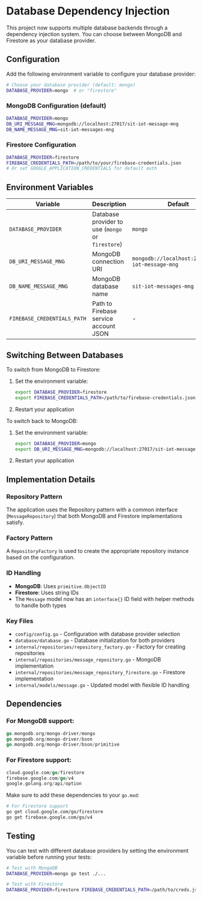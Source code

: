 # Database Dependency Injection

This project now supports multiple database backends through a dependency injection system. You can choose between MongoDB and Firestore as your database provider.

## Configuration

Add the following environment variable to configure your database provider:

```bash
# Choose your database provider (default: mongo)
DATABASE_PROVIDER=mongo  # or "firestore"
```

### MongoDB Configuration (default)
```bash
DATABASE_PROVIDER=mongo
DB_URI_MESSAGE_MNG=mongodb://localhost:27017/sit-iot-message-mng
DB_NAME_MESSAGE_MNG=sit-iot-messages-mng
```

### Firestore Configuration
```bash
DATABASE_PROVIDER=firestore
FIREBASE_CREDENTIALS_PATH=/path/to/your/firebase-credentials.json
# Or set GOOGLE_APPLICATION_CREDENTIALS for default auth
```

## Environment Variables

| Variable | Description | Default | Required |
|----------|-------------|---------|----------|
| `DATABASE_PROVIDER` | Database provider to use (`mongo` or `firestore`) | `mongo` | No |
| `DB_URI_MESSAGE_MNG` | MongoDB connection URI | `mongodb://localhost:27017/sit-iot-message-mng` | Only for MongoDB |
| `DB_NAME_MESSAGE_MNG` | MongoDB database name | `sit-iot-messages-mng` | Only for MongoDB |
| `FIREBASE_CREDENTIALS_PATH` | Path to Firebase service account JSON | - | Only for Firestore |

## Switching Between Databases

To switch from MongoDB to Firestore:

1. Set the environment variable:
   ```bash
   export DATABASE_PROVIDER=firestore
   export FIREBASE_CREDENTIALS_PATH=/path/to/firebase-credentials.json
   ```

2. Restart your application

To switch back to MongoDB:

1. Set the environment variable:
   ```bash
   export DATABASE_PROVIDER=mongo
   export DB_URI_MESSAGE_MNG=mongodb://localhost:27017/sit-iot-message-mng
   ```

2. Restart your application

## Implementation Details

### Repository Pattern
The application uses the Repository pattern with a common interface (`MessageRepository`) that both MongoDB and Firestore implementations satisfy.

### Factory Pattern
A `RepositoryFactory` is used to create the appropriate repository instance based on the configuration.

### ID Handling
- **MongoDB**: Uses `primitive.ObjectID`
- **Firestore**: Uses string IDs
- The `Message` model now has an `interface{}` ID field with helper methods to handle both types

### Key Files
- `config/config.go` - Configuration with database provider selection
- `database/database.go` - Database initialization for both providers
- `internal/repositories/repository_factory.go` - Factory for creating repositories
- `internal/repositories/message_repository.go` - MongoDB implementation
- `internal/repositories/message_repository_firestore.go` - Firestore implementation
- `internal/models/message.go` - Updated model with flexible ID handling

## Dependencies

### For MongoDB support:
```go
go.mongodb.org/mongo-driver/mongo
go.mongodb.org/mongo-driver/bson
go.mongodb.org/mongo-driver/bson/primitive
```

### For Firestore support:
```go
cloud.google.com/go/firestore
firebase.google.com/go/v4
google.golang.org/api/option
```

Make sure to add these dependencies to your `go.mod`:

```bash
# For Firestore support
go get cloud.google.com/go/firestore
go get firebase.google.com/go/v4
```

## Testing

You can test with different database providers by setting the environment variable before running your tests:

```bash
# Test with MongoDB
DATABASE_PROVIDER=mongo go test ./...

# Test with Firestore
DATABASE_PROVIDER=firestore FIREBASE_CREDENTIALS_PATH=/path/to/creds.json go test ./...
```
